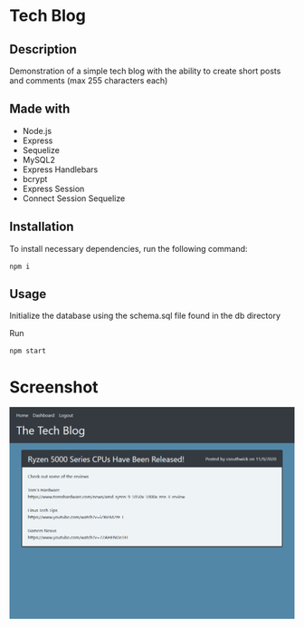 # Tech Blog

## Description
Demonstration of a simple tech blog with the ability to create short posts and comments (max 255 characters each)

## Made with
- Node.js
- Express
- Sequelize
- MySQL2
- Express Handlebars
- bcrypt
- Express Session
- Connect Session Sequelize

## Installation
To install necessary dependencies, run the following command:

```
npm i
```

## Usage
Initialize the database using the schema.sql file found in the db directory

Run
```
npm start
```

# Screenshot
![screenshot of the live website](./assets/images/the-tech-blog.png)
